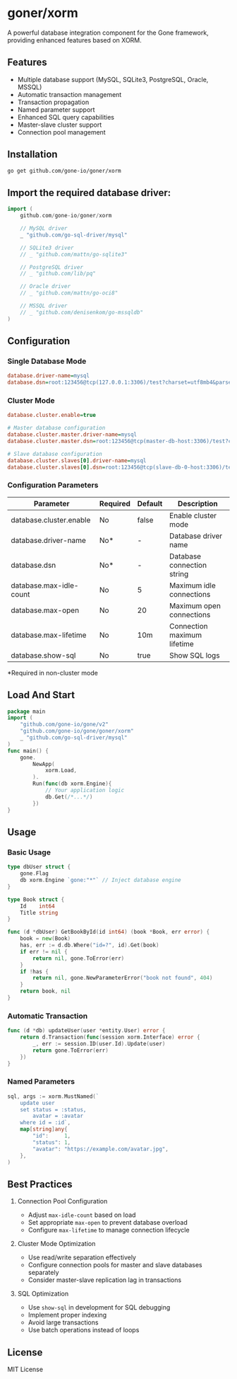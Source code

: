 # goner/xorm

A powerful database integration component for the Gone framework, providing enhanced features based on XORM.

## Features

- Multiple database support (MySQL, SQLite3, PostgreSQL, Oracle, MSSQL)
- Automatic transaction management
- Transaction propagation
- Named parameter support
- Enhanced SQL query capabilities
- Master-slave cluster support
- Connection pool management

## Installation


```bash
go get github.com/gone-io/goner/xorm
```


## Import the required database driver:

```go
import (
    github.com/gone-io/goner/xorm

    // MySQL driver
    _ "github.com/go-sql-driver/mysql"

    // SQLite3 driver
    // _ "github.com/mattn/go-sqlite3"

    // PostgreSQL driver
    // _ "github.com/lib/pq"

    // Oracle driver
    // _ "github.com/mattn/go-oci8"

    // MSSQL driver
    // _ "github.com/denisenkom/go-mssqldb"
)
```




## Configuration

### Single Database Mode

```ini
database.driver-name=mysql
database.dsn=root:123456@tcp(127.0.0.1:3306)/test?charset=utf8mb4&parseTime=True&loc=Local
```

### Cluster Mode

```ini
database.cluster.enable=true

# Master database configuration
database.cluster.master.driver-name=mysql
database.cluster.master.dsn=root:123456@tcp(master-db-host:3306)/test?charset=utf8mb4&parseTime=True&loc=Local

# Slave database configuration
database.cluster.slaves[0].driver-name=mysql
database.cluster.slaves[0].dsn=root:123456@tcp(slave-db-0-host:3306)/test?charset=utf8mb4&parseTime=True&loc=Local
```

### Configuration Parameters

| Parameter | Required | Default | Description |
|-----------|----------|---------|-------------|
| database.cluster.enable | No | false | Enable cluster mode |
| database.driver-name | No* | - | Database driver name |
| database.dsn | No* | - | Database connection string |
| database.max-idle-count | No | 5 | Maximum idle connections |
| database.max-open | No | 20 | Maximum open connections |
| database.max-lifetime | No | 10m | Connection maximum lifetime |
| database.show-sql | No | true | Show SQL logs |

*Required in non-cluster mode

##  Load And Start
```go
package main
import (
    "github.com/gone-io/gone/v2"
    "github.com/gone-io/gone/goner/xorm"
    _ "github.com/go-sql-driver/mysql"
)
func main() {
    gone.
        NewApp(
            xorm.Load,
        ).
        Run(func(db xorm.Engine){
            // Your application logic
            db.Get(/*...*/)
        })
}
```
## Usage

### Basic Usage

```go
type dbUser struct {
    gone.Flag
    db xorm.Engine `gone:"*"` // Inject database engine
}

type Book struct {
    Id    int64
    Title string
}

func (d *dbUser) GetBookById(id int64) (book *Book, err error) {
    book = new(Book)
    has, err := d.db.Where("id=?", id).Get(book)
    if err != nil {
        return nil, gone.ToError(err)
    }
    if !has {
        return nil, gone.NewParameterError("book not found", 404)
    }
    return book, nil
}
```

### Automatic Transaction

```go
func (d *db) updateUser(user *entity.User) error {
    return d.Transaction(func(session xorm.Interface) error {
        _, err := session.ID(user.Id).Update(user)
        return gone.ToError(err)
    })
}
```

### Named Parameters

```go
sql, args := xorm.MustNamed(`
    update user
    set status = :status,
        avatar = :avatar
    where id = :id`,
    map[string]any{
        "id":     1,
        "status": 1,
        "avatar": "https://example.com/avatar.jpg",
    },
)
```

## Best Practices

1. Connection Pool Configuration
   - Adjust `max-idle-count` based on load
   - Set appropriate `max-open` to prevent database overload
   - Configure `max-lifetime` to manage connection lifecycle

2. Cluster Mode Optimization
   - Use read/write separation effectively
   - Configure connection pools for master and slave databases separately
   - Consider master-slave replication lag in transactions

3. SQL Optimization
   - Use `show-sql` in development for SQL debugging
   - Implement proper indexing
   - Avoid large transactions
   - Use batch operations instead of loops

## License

MIT License